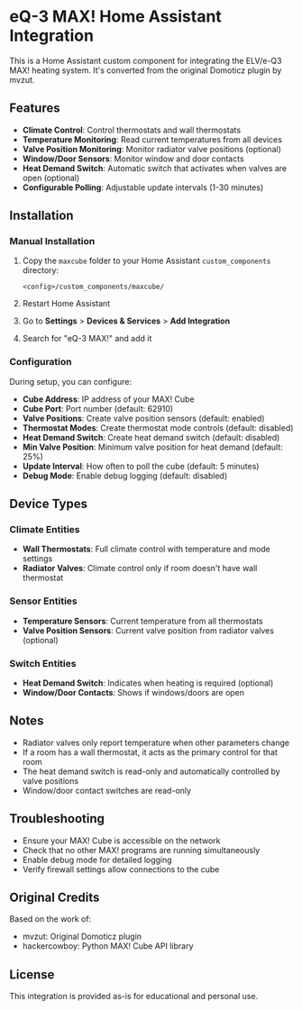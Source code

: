 # eQ-3 MAX! Home Assistant Integration

This is a Home Assistant custom component for integrating the ELV/e-Q3 MAX! heating system. It's converted from the original Domoticz plugin by mvzut.

## Features

- **Climate Control**: Control thermostats and wall thermostats
- **Temperature Monitoring**: Read current temperatures from all devices
- **Valve Position Monitoring**: Monitor radiator valve positions (optional)
- **Window/Door Sensors**: Monitor window and door contacts
- **Heat Demand Switch**: Automatic switch that activates when valves are open (optional)
- **Configurable Polling**: Adjustable update intervals (1-30 minutes)

## Installation

### Manual Installation

1. Copy the `maxcube` folder to your Home Assistant `custom_components` directory:
   ```
   <config>/custom_components/maxcube/
   ```

2. Restart Home Assistant

3. Go to **Settings** > **Devices & Services** > **Add Integration**

4. Search for "eQ-3 MAX!" and add it

### Configuration

During setup, you can configure:

- **Cube Address**: IP address of your MAX! Cube
- **Cube Port**: Port number (default: 62910)
- **Valve Positions**: Create valve position sensors (default: enabled)
- **Thermostat Modes**: Create thermostat mode controls (default: disabled)
- **Heat Demand Switch**: Create heat demand switch (default: disabled)
- **Min Valve Position**: Minimum valve position for heat demand (default: 25%)
- **Update Interval**: How often to poll the cube (default: 5 minutes)
- **Debug Mode**: Enable debug logging (default: disabled)

## Device Types

### Climate Entities
- **Wall Thermostats**: Full climate control with temperature and mode settings
- **Radiator Valves**: Climate control only if room doesn't have wall thermostat

### Sensor Entities
- **Temperature Sensors**: Current temperature from all thermostats
- **Valve Position Sensors**: Current valve position from radiator valves (optional)

### Switch Entities
- **Heat Demand Switch**: Indicates when heating is required (optional)
- **Window/Door Contacts**: Shows if windows/doors are open

## Notes

- Radiator valves only report temperature when other parameters change
- If a room has a wall thermostat, it acts as the primary control for that room
- The heat demand switch is read-only and automatically controlled by valve positions
- Window/door contact switches are read-only

## Troubleshooting

- Ensure your MAX! Cube is accessible on the network
- Check that no other MAX! programs are running simultaneously
- Enable debug mode for detailed logging
- Verify firewall settings allow connections to the cube

## Original Credits

Based on the work of:
- mvzut: Original Domoticz plugin
- hackercowboy: Python MAX! Cube API library

## License

This integration is provided as-is for educational and personal use.
